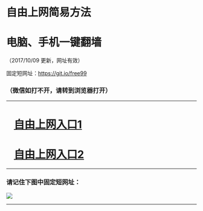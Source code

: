﻿# 自由上网简易方法

# 电脑、手机一键翻墙

（2017/10/09 更新，网址有效）

固定短网址：https://git.io/free99

### （微信如打不开，请转到浏览器打开）


***





# &nbsp;&nbsp; <a href="http://ft1602123904.fwq-tz-1001.info/fwqtz01.html?t=100900122906 " target="_blank">自由上网入口1</a>
# &nbsp;&nbsp; <a href="http://ft2378926018.fwq-tz-1002.info/fwqtz02.html?t=10090016366 " target="_blank">自由上网入口2</a>
***

### 请记住下图中固定短网址：

<img src="https://s3-us-west-2.amazonaws.com/fwq-1001/yjfq-20170905okok.png" /> 


***

